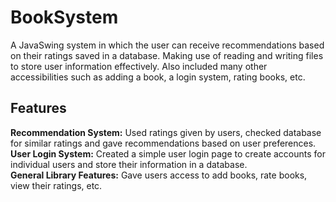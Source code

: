 # BookSystem
A JavaSwing system in which the user can receive recommendations based on their ratings saved in a database. Making use of reading and writing files to store user information effectively. Also included many other accessibilities such as adding a book, a login system, rating books, etc.

## Features
**Recommendation System:** Used ratings given by users, checked database for similar ratings and gave recommendations based on user preferences.  
**User Login System:** Created a simple user login page to create accounts for individual users and store their information in a database.  
**General Library Features:** Gave users access to add books, rate books, view their ratings, etc. 
